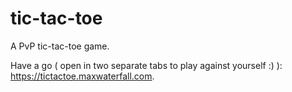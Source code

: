 # tic-tac-toe
A PvP tic-tac-toe game.

Have a go ( open in two separate tabs to play against yourself :) ): https://tictactoe.maxwaterfall.com.
